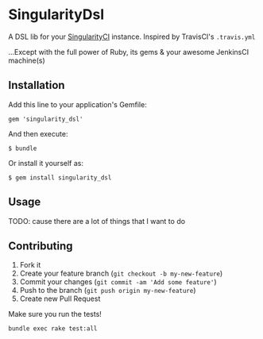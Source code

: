 # SingularityDsl

A DSL lib for your [SingularityCI](https://github.com/behance/singularity) instance.
Inspired by TravisCI's `.travis.yml`

...Except with the full power of Ruby, its gems & your awesome JenkinsCI machine(s)

## Installation

Add this line to your application's Gemfile:

    gem 'singularity_dsl'

And then execute:

    $ bundle

Or install it yourself as:

    $ gem install singularity_dsl

## Usage

TODO: cause there are a lot of things that I want to do

## Contributing

1. Fork it
2. Create your feature branch (`git checkout -b my-new-feature`)
3. Commit your changes (`git commit -am 'Add some feature'`)
4. Push to the branch (`git push origin my-new-feature`)
5. Create new Pull Request

Make sure you run the tests!

```
bundle exec rake test:all
```
